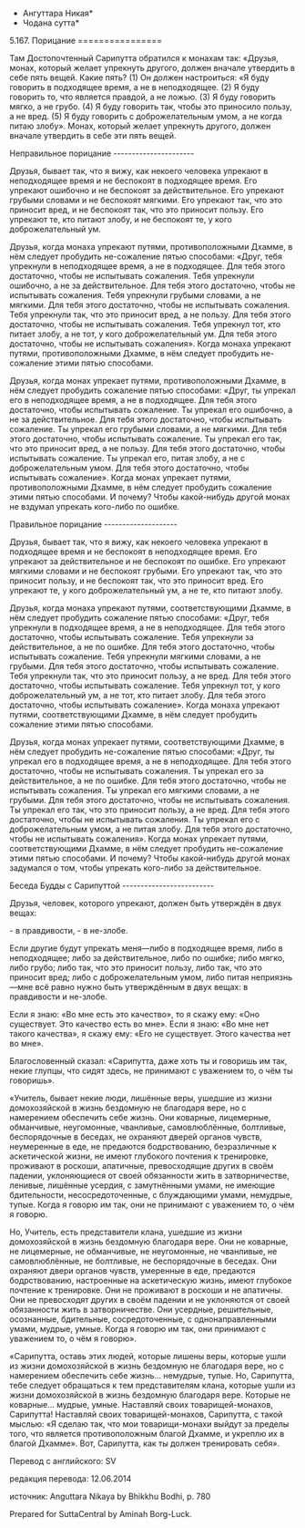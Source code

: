 * Ангуттара Никая*
* Чодана сутта*

5\.167\. Порицание
\=\=\=\=\=\=\=\=\=\=\=\=\=\=\=\=

Там Достопочтенный Сарипутта обратился к монахам так: «Друзья, монах, который желает упрекнуть другого, должен вначале утвердить в себе пять вещей\. Какие пять? \(1\) Он должен настроиться: «Я буду говорить в подходящее время, а не в неподходящее\. \(2\) Я буду говорить то, что является правдой, а не ложью\. \(3\) Я буду говорить мягко, а не грубо\. \(4\) Я буду говорить так, чтобы это приносило пользу, а не вред\. \(5\) Я буду говорить с доброжелательным умом, а не когда питаю злобу»\. Монах, который желает упрекнуть другого, должен вначале утвердить в себе эти пять вещей\.

Неправильное порицание
\-\-\-\-\-\-\-\-\-\-\-\-\-\-\-\-\-\-\-\-\-\-

Друзья, бывает так, что я вижу, как некоего человека упрекают в неподходящее время и не беспокоят в подходящее время\. Его упрекают ошибочно и не беспокоят за действительное\. Его упрекают грубыми словами и не беспокоят мягкими\. Его упрекают так, что это приносит вред, и не беспокоят так, что это приносит пользу\. Его упрекают те, кто питают злобу, и не беспокоят те, у кого доброжелательный ум\.

Друзья, когда монаха упрекают путями, противоположными Дхамме, в нём следует пробудить не\-сожаление пятью способами: «Друг, тебя упрекнули в неподходящее время, а не в подходящее\. Для тебя этого достаточно, чтобы не испытывать сожаления\. Тебя упрекнули ошибочно, а не за действительное\. Для тебя этого достаточно, чтобы не испытывать сожаления\. Тебя упрекнули грубыми словами, а не мягкими\. Для тебя этого достаточно, чтобы не испытывать сожаления\. Тебя упрекнули так, что это приносит вред, а не пользу\. Для тебя этого достаточно, чтобы не испытывать сожаления\. Тебя упрекнул тот, кто питает злобу, а не тот, у кого доброжелательный ум\. Для тебя этого достаточно, чтобы не испытывать сожаления»\. Когда монаха упрекают путями, противоположными Дхамме, в нём следует пробудить не\-сожаление этими пятью способами\.

Друзья, когда монах упрекает путями, противоположными Дхамме, в нём следует пробудить сожаление пятью способами: «Друг, ты упрекал его в неподходящее время, а не в подходящее\. Для тебя этого достаточно, чтобы испытывать сожаление\. Ты упрекал его ошибочно, а не за действительное\. Для тебя этого достаточно, чтобы испытывать сожаление\. Ты упрекал его грубыми словами, а не мягкими\. Для тебя этого достаточно, чтобы испытывать сожаление\. Ты упрекал его так, что это приносит вред, а не пользу\. Для тебя этого достаточно, чтобы испытывать сожаление\. Ты упрекал его, питая злобу, а не с доброжелательным умом\. Для тебя этого достаточно, чтобы испытывать сожаление»\. Когда монах упрекает путями, противоположными Дхамме, в нём следует пробудить сожаление этими пятью способами\. И почему? Чтобы какой\-нибудь другой монах не вздумал упрекать кого\-либо по ошибке\.

Правильное порицание
\-\-\-\-\-\-\-\-\-\-\-\-\-\-\-\-\-\-\-\-

Друзья, бывает так, что я вижу, как некоего человека упрекают в подходящее время и не беспокоят в неподходящее время\. Его упрекают за действительное и не беспокоят по ошибке\. Его упрекают мягкими словами и не беспокоят грубыми\. Его упрекают так, что это приносит пользу, и не беспокоят так, что это приносит вред\. Его упрекают те, у кого доброжелательный ум, а не те, кто питают злобу\.

Друзья, когда монаха упрекают путями, соответствующими Дхамме, в нём следует пробудить сожаление пятью способами: «Друг, тебя упрекнули в подходящее время, а не в неподходящее\. Для тебя этого достаточно, чтобы испытывать сожаление\. Тебя упрекнули за действительное, а не по ошибке\. Для тебя этого достаточно, чтобы испытывать сожаление\. Тебя упрекнули мягкими словами, а не грубыми\. Для тебя этого достаточно, чтобы испытывать сожаление\. Тебя упрекнули так, что это приносит пользу, а не вред\. Для тебя этого достаточно, чтобы испытывать сожаление\. Тебя упрекнул тот, у кого доброжелательный ум, а не тот, кто питает злобу\. Для тебя этого достаточно, чтобы испытывать сожаление»\. Когда монаха упрекают путями, соответствующими Дхамме, в нём следует пробудить сожаление этими пятью способами\.

Друзья, когда монах упрекает путями, соответствующими Дхамме, в нём следует пробудить не\-сожаление пятью способами: «Друг, ты упрекал его в подходящее время, а не в неподходящее\. Для тебя этого достаточно, чтобы не испытывать сожаления\. Ты упрекал его за действительное, а не по ошибке\. Для тебя этого достаточно, чтобы не испытывать сожаления\. Ты упрекал его мягкими словами, а не грубыми\. Для тебя этого достаточно, чтобы не испытывать сожаления\. Ты упрекал его так, что это приносит пользу, а не вред\. Для тебя этого достаточно, чтобы не испытывать сожаления\. Ты упрекал его с доброжелательным умом, а не питая злобу\. Для тебя этого достаточно, чтобы не испытывать сожаления»\. Когда монах упрекает путями, соответствующими Дхамме, в нём следует пробудить не\-сожаление этими пятью способами\. И почему? Чтобы какой\-нибудь другой монах задумался о том, чтобы упрекать кого\-либо за действительное\.

Беседа Будды с Сарипуттой
\-\-\-\-\-\-\-\-\-\-\-\-\-\-\-\-\-\-\-\-\-\-\-\-\-

Друзья, человек, которого упрекают, должен быть утверждён в двух вещах:

\- в правдивости,
\- в не\-злобе\.

Если другие будут упрекать меня—либо в подходящее время, либо в неподходящее; либо за действительное, либо по ошибке; либо мягко, либо грубо; либо так, что это приносит пользу, либо так, что это приносит вред; либо с доброжелательным умом, либо питая неприязнь—мне всё равно нужно быть утверждённым в двух вещах: в правдивости и не\-злобе\.

Если я знаю: «Во мне есть это качество», то я скажу ему: «Оно существует\. Это качество есть во мне»\. Если я знаю: «Во мне нет такого качества», я скажу ему: «Его не существует\. Этого качества нет во мне»\.

Благословенный сказал: «Сарипутта, даже хоть ты и говоришь им так, некие глупцы, что сидят здесь, не принимают с уважением то, о чём ты говоришь»\.

«Учитель, бывает некие люди, лишённые веры, ушедшие из жизни домохозяйской в жизнь бездомную не благодаря вере, но с намерением обеспечить себе жизнь\. Они коварные, лицемерные, обманчивые, неугомонные, чванливые, самовлюблённые, болтливые, беспорядочные в беседах, не охраняют дверей органов чувств, неумеренные в еде, не предаются бодрствованию, безразличные к аскетической жизни, не имеют глубокого почтения к тренировке, проживают в роскоши, апатичные, превосходящие других в своём падении, уклоняющиеся от своей обязанности жить в затворничестве, ленивые, лишённые усердия, с замутнёнными умами, не имеющие бдительности, несосредоточенные, с блуждающими умами, немудрые, тупые\. Когда я говорю им так, они не принимают с уважением то, о чём я говорю\.

Но, Учитель, есть представители клана, ушедшие из жизни домохозяйской в жизнь бездомную благодаря вере\. Они не коварные, не лицемерные, не обманчивые, не неугомонные, не чванливые, не самовлюблённые, не болтливые, не беспорядочные в беседах\. Они охраняют двери органов чувств, умеренные в еде, предаются бодрствованию, настроенные на аскетическую жизнь, имеют глубокое почтение к тренировке\. Они не проживают в роскоши и не апатичны\. Они не превосходят других в своём падении и не уклоняются от своей обязанности жить в затворничестве\. Они усердные, решительные, осознанные, бдительные, сосредоточенные, с однонаправленными умами, мудрые, умные\. Когда я говорю им так, они принимают с уважением то, о чём я говорю»\.

«Сарипутта, оставь этих людей, которые лишены веры, которые ушли из жизни домохозяйской в жизнь бездомную не благодаря вере, но с намерением обеспечить себе жизнь… немудрые, тупые\. Но, Сарипутта, тебе следует обращаться к тем представителям клана, которые ушли из жизни домохозяйской в жизнь бездомную благодаря вере\. Которые не коварные… мудрые, умные\. Наставляй своих товарищей\-монахов, Сарипутта\! Наставляй своих товарищей\-монахов, Сарипутта, с такой мыслью: «Я сделаю так, что мои товарищи\-монахи выйдут за пределы того, что является противоположным благой Дхамме, и укреплю их в благой Дхамме»\. Вот, Сарипутта, как ты должен тренировать себя»\.

Перевод с английского: SV

редакция перевода: 12\.06\.2014

источник: Anguttara Nikaya by Bhikkhu Bodhi, p\. 780

Prepared for SuttaCentral by Aminah Borg\-Luck\.